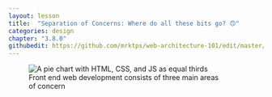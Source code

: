 ```yaml
---
layout: lesson
title:  "Separation of Concerns: Where do all these bits go? 🙃"
categories: design
chapter: "3.8.0"
githubedit: https://github.com/mrktps/web-architecture-101/edit/master/_unit_3/separation-of-concerns.markdown
---
```


<figure>
  <img src="{{ site.baseurl }}/assets/images/misc/separation-of-concerns.png" alt="A pie chart with HTML, CSS, and JS as equal thirds">
  <figcaption>Front end web development consists of three main areas of&nbsp;concern</figcaption>
</figure>

